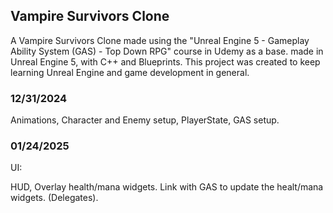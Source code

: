 ## Vampire Survivors Clone

A Vampire Survivors Clone made using the "Unreal Engine 5 - Gameplay Ability System (GAS) - Top Down RPG" course in Udemy as a base. made in Unreal Engine 5, with C++ and Blueprints. 
This project was created to keep learning Unreal Engine and game development in general. 

### 12/31/2024

  Animations, Character and Enemy setup, PlayerState, GAS setup.

### 01/24/2025

  UI:
  
  HUD, Overlay health/mana widgets.
  Link with GAS to update the healt/mana widgets. (Delegates).



